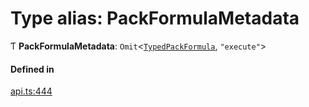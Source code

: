 # Type alias: PackFormulaMetadata

Ƭ **PackFormulaMetadata**: `Omit`<[`TypedPackFormula`](TypedPackFormula.md), ``"execute"``\>

#### Defined in

[api.ts:444](https://github.com/coda/packs-sdk/blob/main/api.ts#L444)
